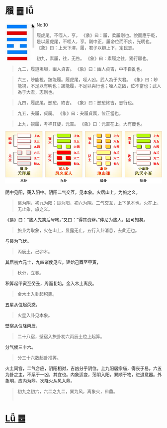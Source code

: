 # 履 ䷉ lǚ

<img src="shapes/10.10.png" width="101" alt="履" align="left">

- No.10

> 履虎尾，不咥人，亨。
>《彖》曰：履，柔履剛也。說而應乎乾，是以履虎尾，不咥人，亨。剛中正，履帝位而不疚，光明也。
>《象》曰：上天下澤，履，君子以辯上下，定民志。

> 初九，素履，往，无咎。
>《象》曰：素履之往，獨行願也。

> 九二，履道坦坦，幽人貞吉。
>《象》曰：幽人貞吉，中不自亂也。

> 六三，眇能視，跛能履。履虎尾，咥人凶。武人為于大君。
>《象》曰：眇能視，不足以有明也；跛能履，不足以與行也；咥人之凶，位不當也；武人為于大君，志剛也。

> 九四，履虎尾，愬愬，終吉。
>《象》曰：愬愬終吉，志行也。

> 九五，夬履，貞厲。
>《象》曰：夬履貞厲，位正當也。

> 上九，視履，考祥其旋，元吉。
>《象》曰：元吉在上，大有慶也。

<img src="shapes/10.11.png">

阴中见阳，荡入阳中。阴阳二气交互，见本象。火居山上，为旅之义。
> 离为阴，初九为阳；艮为阳，初六为阴。二气交互，上下见本也。火在上，无止象，旅之义。

《易》曰：“旅人先笑后号啕。”又曰：“得其资斧。”仲尼为旅人，固可知矣。
> 旅卦为取象，火在山上，显露无止，五行入卦消息，去此还也。

与艮为飞伏。
> 丙辰土，己卯木。

其居初六元士，九四诸侯见应。建始己酉至甲寅，
> 秋分，立春。

积筭起甲寅至癸丑，周而复始。金入木土离艮。
> 金木土入卦起积筭。

五星从位起荧惑，
> 火星入卦见本象。

壁宿从位降丙辰，
> 二十八宿，壁宿入旅卦初六丙辰土位上起筭。

分气候三十六。
> 分三十六数起卦推筭。

火土同宫，二气合应，阴阳相对，吉凶分乎阴位。上九阳居宗庙，得丧于易。六五为卦之主，不系于一凶，其宜也。内象适变，荡阴入阳，巽顺于物，进退意器。外象明，应内为鼎。次降火从风入鼎。
> 初九之初六，六二之九二，巽为风，离象火，曰鼎。
　　　　　　　　　　　　　　　　　　　　　　
# [Lǚ ䷉](e5b1a5lv.md)
